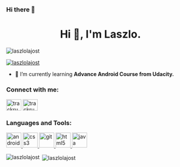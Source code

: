 ### Hi there 👋

<!--
**LaszloLajosT/LaszloLajosT** is a ✨ _special_ ✨ repository because its `README.md` (this file) appears on your GitHub profile.

Here are some ideas to get you started:

- 🔭 I’m currently working on ...
- 🌱 I’m currently learning ...
- 👯 I’m looking to collaborate on ...
- 🤔 I’m looking for help with ...
- 💬 Ask me about ...
- 📫 How to reach me: ...
- 😄 Pronouns: ...
- ⚡ Fun fact: ...
-->

<h1 align="center">Hi 👋, I'm Laszlo.</h1>
<p align="left"> <img src="https://komarev.com/ghpvc/?username=laszlolajost&label=Profile%20views&color=0e75b6&style=flat" alt="laszlolajost" /> </p>

<p align="left"> <a href="https://github.com/ryo-ma/github-profile-trophy"><img src="https://github-profile-trophy.vercel.app/?username=laszlolajost" alt="laszlolajost" /></a> </p>

- 🌱 I’m currently learning **Advance Android Course from Udacity.**

<h3 align="left">Connect with me:</h3>
<p align="left">
<a href="https://dev.to/trackrunner" target="blank"><img align="center" src="https://cdn.jsdelivr.net/npm/simple-icons@3.0.1/icons/dev-dot-to.svg" alt="trackrunner" height="30" width="40" /></a>
<a href="https://stackoverflow.com/users/TrackRunner" target="blank"><img align="center" src="https://cdn.jsdelivr.net/npm/simple-icons@3.0.1/icons/stackoverflow.svg" alt="trackrunner" height="30" width="40" /></a>
</p>

<h3 align="left">Languages and Tools:</h3>
<p align="left"> <a href="https://developer.android.com" target="_blank"> <img src="https://devicons.github.io/devicon/devicon.git/icons/android/android-original-wordmark.svg" alt="android" width="40" height="40"/> </a> <a href="https://www.w3schools.com/css/" target="_blank"> <img src="https://devicons.github.io/devicon/devicon.git/icons/css3/css3-original-wordmark.svg" alt="css3" width="40" height="40"/> </a> <a href="https://git-scm.com/" target="_blank"> <img src="https://www.vectorlogo.zone/logos/git-scm/git-scm-icon.svg" alt="git" width="40" height="40"/> </a> <a href="https://www.w3.org/html/" target="_blank"> <img src="https://devicons.github.io/devicon/devicon.git/icons/html5/html5-original-wordmark.svg" alt="html5" width="40" height="40"/> </a> <a href="https://www.java.com" target="_blank"> <img src="https://devicons.github.io/devicon/devicon.git/icons/java/java-original-wordmark.svg" alt="java" width="40" height="40"/> </a> </p>

<p><img align="left" src="https://github-readme-stats.vercel.app/api/top-langs?username=laszlolajost&show_icons=true&locale=en&layout=compact" alt="laszlolajost" /></p>

<p>&nbsp;<img align="center" src="https://github-readme-stats.vercel.app/api?username=laszlolajost&show_icons=true&locale=en" alt="laszlolajost" /></p>


